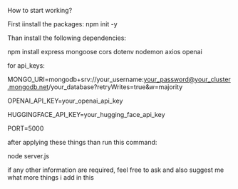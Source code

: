 How to start working?

First iinstall the packages:  npm init -y

Than install the following dependencies:

npm install express mongoose cors dotenv nodemon axios openai

for api_keys:

MONGO_URI=mongodb+srv://your_username:your_password@your_cluster.mongodb.net/your_database?retryWrites=true&w=majority

OPENAI_API_KEY=your_openai_api_key

HUGGINGFACE_API_KEY=your_hugging_face_api_key

PORT=5000

after applying these things than run this command:

node server.js

if any other information are required, feel free to ask and also suggest me what more things i add in this
